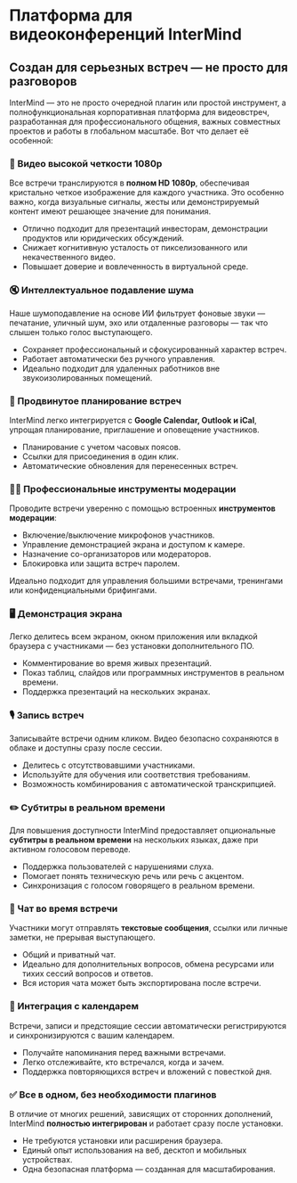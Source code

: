 # Платформа для видеоконференций InterMind

## Создан для серьезных встреч — не просто для разговоров

InterMind — это не просто очередной плагин или простой инструмент, а полнофункциональная корпоративная платформа для видеовстреч, разработанная для профессионального общения, важных совместных проектов и работы в глобальном масштабе. Вот что делает её особенной:

### 🎥 Видео высокой четкости 1080p

Все встречи транслируются в **полном HD 1080p**, обеспечивая кристально четкое изображение для каждого участника. Это особенно важно, когда визуальные сигналы, жесты или демонстрируемый контент имеют решающее значение для понимания.

- Отлично подходит для презентаций инвесторам, демонстрации продуктов или юридических обсуждений.
- Снижает когнитивную усталость от пикселизованного или некачественного видео.
- Повышает доверие и вовлеченность в виртуальной среде.

### 🔇 Интеллектуальное подавление шума

Наше шумоподавление на основе ИИ фильтрует фоновые звуки — печатание, уличный шум, эхо или отдаленные разговоры — так что слышен только голос выступающего.

- Сохраняет профессиональный и сфокусированный характер встреч.
- Работает автоматически без ручного управления.
- Идеально подходит для удаленных работников вне звукоизолированных помещений.

### 📅 Продвинутое планирование встреч

InterMind легко интегрируется с **Google Calendar, Outlook и iCal**, упрощая планирование, приглашение и оповещение участников.

- Планирование с учетом часовых поясов.
- Ссылки для присоединения в один клик.
- Автоматические обновления для перенесенных встреч.

### 🧑‍⚖️ Профессиональные инструменты модерации

Проводите встречи уверенно с помощью встроенных **инструментов модерации**:

- Включение/выключение микрофонов участников.
- Управление демонстрацией экрана и доступом к камере.
- Назначение со-организаторов или модераторов.
- Блокировка или защита встреч паролем.

Идеально подходит для управления большими встречами, тренингами или конфиденциальными брифингами.

### 🖥️ Демонстрация экрана

Легко делитесь всем экраном, окном приложения или вкладкой браузера с участниками — без установки дополнительного ПО.

- Комментирование во время живых презентаций.
- Показ таблиц, слайдов или программных инструментов в реальном времени.
- Поддержка презентаций на нескольких экранах.

### 🎙️ Запись встреч

Записывайте встречи одним кликом. Видео безопасно сохраняются в облаке и доступны сразу после сессии.

- Делитесь с отсутствовавшими участниками.
- Используйте для обучения или соответствия требованиям.
- Возможность комбинирования с автоматической транскрипцией.

### ✏️ Субтитры в реальном времени

Для повышения доступности InterMind предоставляет опциональные **субтитры в реальном времени** на нескольких языках, даже при активном голосовом переводе.

- Поддержка пользователей с нарушениями слуха.
- Помогает понять техническую речь или речь с акцентом.
- Синхронизация с голосом говорящего в реальном времени.

### 💬 Чат во время встречи

Участники могут отправлять **текстовые сообщения**, ссылки или личные заметки, не прерывая выступающего.

- Общий и приватный чат.
- Идеально для дополнительных вопросов, обмена ресурсами или тихих сессий вопросов и ответов.
- Вся история чата может быть экспортирована после встречи.

### 📆 Интеграция с календарем

Встречи, записи и предстоящие сессии автоматически регистрируются и синхронизируются с вашим календарем.

- Получайте напоминания перед важными встречами.
- Легко отслеживайте, кто встречался, когда и зачем.
- Поддержка повторяющихся встреч и вложений с повесткой дня.

### ✅ Все в одном, без необходимости плагинов

В отличие от многих решений, зависящих от сторонних дополнений, InterMind **полностью интегрирован** и работает сразу после установки.

- Не требуются установки или расширения браузера.
- Единый опыт использования на веб, десктоп и мобильных устройствах.
- Одна безопасная платформа — созданная для масштабирования.
